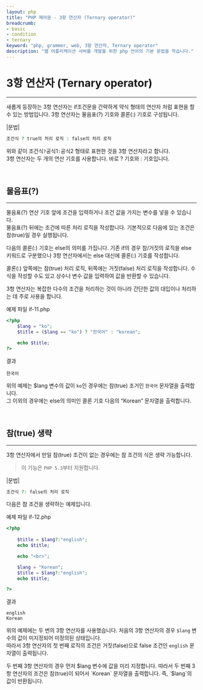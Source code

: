 ```yaml
---
layout: php
title: "PHP 제어문 - 3항 연산자 (Ternary operator)"
breadcrumb:
- basic
- condition
- ternary
keyword: "php, grammer, web, 3항 연산자, Ternary operator"
description: "웹 어플리케이션 서버를 개발을 위한 php 언어의 기본 문법을 학습니다."
---
```


# 3항 연산자 (Ternary operator)
---
새롭게 등장하는 3항 연산자는 if조건문을 간략하게 약식 형태의 연산자 처럼 표현을 할 수 있는 방법입니다. 
3항 연산자는 물음표(?) 기호와 콜론(:) 기호로 구성됩니다.  

|문법|
```php
조건식 ? true의 처리 로직 : false의 처리 로직
```

위와 같이 조건식`?`공식1`:`공식2 형태로 표현한 것을 3항 연산자라고 합니다.  
3항 연산자는 두 개의 연산 기호를 사용합니다. 바로 ? 기호와 : 기호입니다.  

<br>

## 물음표(?)
---
물음표(?) 연산 기호 앞에 조건을 입력하거나 조건 값을 가지는 변수를 넣을 수 있습니다.  
물음표(?) 뒤에는 조건에 따른 처리 로직을 작성합니다. 기본적으로 다음에 있는 조건은 참(true)일 경우 실행됩니다.  

다음의 콜론(:) 기호는 else의 의미를 가집니다. 
기존 if의 경우 참/거짓의 로직을 else 키워드로 구분했으나 3항 연산자에서는 else 대신에 콜론(:) 기호를 작성합니다.  

콜론(:) 앞쪽에는 참(true) 처리 로직, 뒤쪽에는 거짓(false) 처리 로직을 작성합니다. 수식을 작성할 수도 있고 상수나 변수 값을 입력하여 값을 반환할 수 있습니다.  

3항 연산자는 복잡한 다수의 조건을 처리하는 것이 아니라 간단한 값의 대입이나 처리하는 데 주로 사용을 합니다.  

예제 파일 if-11.php
```php
<?php
	$lang = "ko";
	$title = ($lang == "ko") ? "한국어" : "korean";

	echo $title;
?>
```

결과
```
한국어
```

위의 예제는 $lang 변수의 값이 `ko`인 경우에는 참(true) 조거인 `한국어` 문자열을 출력합니다.  
그 이외의 경우에는 else의 의미인 콜론 기호 다음의 “Korean” 문자열을 출력합니다.  

<br>

## 참(true) 생략
---
3항 연산자에서 만일 참(true) 조건이 없는 경우에는 참 조건의 식은 생략 가능합니다.  
> 이 기능은 `PHP 5.3`부터 지원합니다.  

|문법|
```php
조건식 ?: false의 처리 로직
```

다음은 참 조건을 생략하는 예제입니다.  

예제 파일 if-12.php
```php
<?php
	
	$title = $lang?:"english";
	echo $title;

	echo "<br>";

	$lang = "Korean";
	$title = $lang?:"english";
	echo $title;

?>
```

결과
```
english
Korean
```

위의 예제에는 두 번의 3항 연산자를 사용했습니다. 처음의 3항 연산자의 경우 `$lang` 변수의 값이 미지정되어 미정의된 상태입니다.  
따라서 3항 연산자의 첫 번째 로직의 조건은 거짓(false)으로 false 조건인 `english` 문자열이 출력됩니다.  

두 번째 3항 연산자의 경우 먼저 $lang 변수에 값을 미리 지정합니다. 
따라서 두 번째 3항 연산자의 조건은 참(true)이 되어서 `Korean` 문자열을 출력합니다. 
즉, `$lang`의 값이 반환됩니다.  

<br>